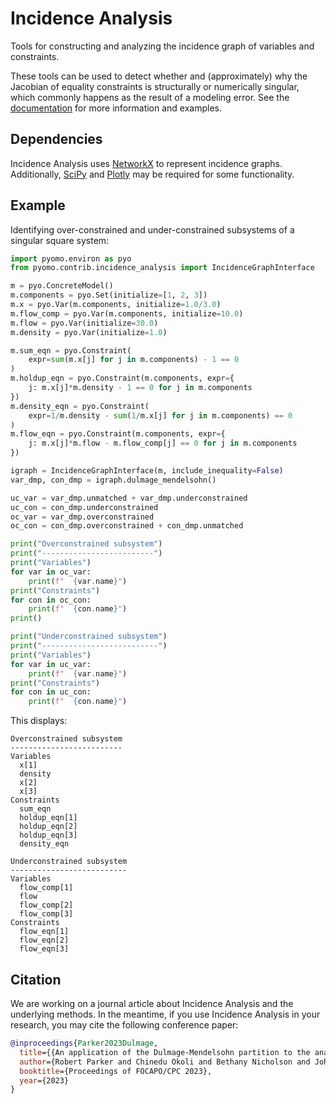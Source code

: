 # Incidence Analysis

Tools for constructing and analyzing the incidence graph of variables and
constraints.

These tools can be used to detect whether and (approximately) why the Jacobian
of equality constraints is structurally or numerically singular, which
commonly happens as the result of a modeling error.
See the
[documentation](https://pyomo.readthedocs.io/en/stable/contributed_packages/incidence/index.html)
for more information and examples.

## Dependencies

Incidence Analysis uses
[NetworkX](https://github.com/networkx/networkx)
to represent incidence graphs. Additionally,
[SciPy](https://github.com/scipy/scipy)
and
[Plotly](https://github.com/plotly/plotly.py)
may be required for some functionality.

## Example

Identifying over-constrained and under-constrained subsystems of a singular
square system:
```python
import pyomo.environ as pyo
from pyomo.contrib.incidence_analysis import IncidenceGraphInterface

m = pyo.ConcreteModel()
m.components = pyo.Set(initialize=[1, 2, 3])
m.x = pyo.Var(m.components, initialize=1.0/3.0)
m.flow_comp = pyo.Var(m.components, initialize=10.0)
m.flow = pyo.Var(initialize=30.0)
m.density = pyo.Var(initialize=1.0)

m.sum_eqn = pyo.Constraint(
    expr=sum(m.x[j] for j in m.components) - 1 == 0
)
m.holdup_eqn = pyo.Constraint(m.components, expr={
    j: m.x[j]*m.density - 1 == 0 for j in m.components
})
m.density_eqn = pyo.Constraint(
    expr=1/m.density - sum(1/m.x[j] for j in m.components) == 0
)
m.flow_eqn = pyo.Constraint(m.components, expr={
    j: m.x[j]*m.flow - m.flow_comp[j] == 0 for j in m.components
})

igraph = IncidenceGraphInterface(m, include_inequality=False)
var_dmp, con_dmp = igraph.dulmage_mendelsohn()

uc_var = var_dmp.unmatched + var_dmp.underconstrained
uc_con = con_dmp.underconstrained
oc_var = var_dmp.overconstrained
oc_con = con_dmp.overconstrained + con_dmp.unmatched

print("Overconstrained subsystem")
print("-------------------------")
print("Variables")
for var in oc_var:
    print(f"  {var.name}")
print("Constraints")
for con in oc_con:
    print(f"  {con.name}")
print()

print("Underconstrained subsystem")
print("--------------------------")
print("Variables")
for var in uc_var:
    print(f"  {var.name}")
print("Constraints")
for con in uc_con:
    print(f"  {con.name}")
```
This displays:
```console
Overconstrained subsystem
-------------------------
Variables
  x[1]
  density
  x[2]
  x[3]
Constraints
  sum_eqn
  holdup_eqn[1]
  holdup_eqn[2]
  holdup_eqn[3]
  density_eqn

Underconstrained subsystem
--------------------------
Variables
  flow_comp[1]
  flow
  flow_comp[2]
  flow_comp[3]
Constraints
  flow_eqn[1]
  flow_eqn[2]
  flow_eqn[3]
```

## Citation

We are working on a journal article about Incidence Analysis and the underlying
methods. In the meantime, if you use Incidence Analysis in your research, you 
may cite the following conference paper:
```bibtex
@inproceedings{Parker2023Dulmage,
  title={{An application of the Dulmage-Mendelsohn partition to the analysis of a discretized dynamic chemical looping combustion reactor model}},
  author={Robert Parker and Chinedu Okoli and Bethany Nicholson and John Siirola and Lorenz Biegler},
  booktitle={Proceedings of FOCAPO/CPC 2023},
  year={2023}
}
```
